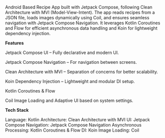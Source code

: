 Android Based Recipe App built with Jetpack Compose, following Clean Architecture with MVI (Model-View-Intent). 
The app reads recipes from a JSON file, loads images dynamically using Coil, and ensures seamless navigation with Jetpack Compose Navigation.
It leverages Kotlin Coroutines and Flow for efficient asynchronous data handling and Koin for lightweight dependency injection.

**Features**

Jetpack Compose UI – Fully declarative and modern UI.

Jetpack Compose Navigation – For navigation between screens.

Clean Architecture with MVI – Separation of concerns for better scalability.

Koin Dependency Injection – Lightweight and modular DI setup.

Kotlin Coroutines & Flow

Coil Image Loading and Adaptive UI based on system settings.

**Tech Stack**

Language: Kotlin
Architecture: Clean Architecture with MVI
UI: Jetpack Compose
Navigation: Jetpack Compose Navigation
Asynchronous Processing: Kotlin Coroutines & Flow
DI: Koin
Image Loading: Coil
